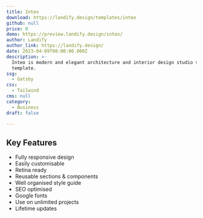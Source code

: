 ```yaml
---
title: Inteo
download: https://landify.design/templates/inteo
github: null
price: 0
demo: https://preview.landify.design/inteo/
author: Landify
author_link: https://landify.design/
date: 2023-04-09T00:00:00.000Z
description: >-
  Inteo is modern and elegant architecture and interior design studio site
  template.
ssg:
  - Gatsby
css:
  - Tailwind
cms: null
category:
  - Business
draft: false

---
```

## Key Features

- Fully responsive design
- Easily customisable
- Retina ready
- Reusable sections & components
- Well organised style guide
- SEO optimised
- Google fonts
- Use on unlimited projects
- Lifetime updates

